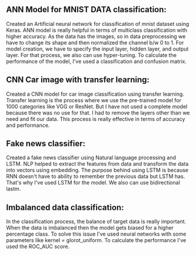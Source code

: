 ## ANN Model for MNIST DATA classification: 
Created an Artificial neural network for classification of mnist dataset using Keras. ANN model is really helpful in terms of multiclass classification with higher accuracy.  As the data has the images, so in data preprocessing we have to change its shape and then normalized the channel b/w 0 to 1. For model creation, we have to specify the input layer, hidden layer, and output layer. For that process, we also can use hyper-tuning. To calculate the performance of the model, I've used a classification and confusion matrix.

## CNN Car image with transfer learning:
Created a CNN model for car image classification using transfer learning. Transfer learning is the process where we use the pre-trained model for 1000 categories like VGG or ResNet. But I have not used a complete model because there was no use for that. I had to remove the layers other than we need and fit our data. This process is really effective in terms of accuracy and performance.

## Fake news classifier:
Created a fake news classifier using Natural language processing and LSTM. NLP helped to extract the features from data and transform the data into vectors using embedding. The purpose behind using LSTM is because RNN doesn't have to ability to remember the previous data but LSTM has. That's why I've used LSTM for the model. We also can use bidirectional lastm.

## Imbalanced data classification:
In the classification process, the balance of target data is really important. When the data is imbalanced then the model gets biased for a higher percentage class. To solve this issue I've used neural networks with some parameters like kernel = glorot_uniform. To calculate the performance I've used the ROC_AUC score.
